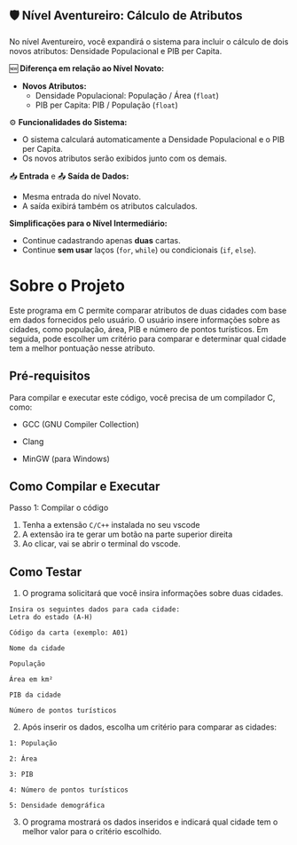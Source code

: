 ## 🛡️ Nível Aventureiro: Cálculo de Atributos

No nível Aventureiro, você expandirá o sistema para incluir o cálculo de dois novos atributos: Densidade Populacional e PIB per Capita.

🆕 **Diferença em relação ao Nível Novato:**

*   **Novos Atributos:**
    *   Densidade Populacional: População / Área (`float`)
    *   PIB per Capita: PIB / População (`float`)

⚙️ **Funcionalidades do Sistema:**

*   O sistema calculará automaticamente a Densidade Populacional e o PIB per Capita.
*   Os novos atributos serão exibidos junto com os demais.

📥 **Entrada** e 📤 **Saída de Dados:**

*   Mesma entrada do nível Novato.
*   A saída exibirá também os atributos calculados.

**Simplificações para o Nível Intermediário:**

*   Continue cadastrando apenas **duas** cartas.
*   Continue **sem usar** laços (`for`, `while`) ou condicionais (`if`, `else`).


# Sobre o Projeto

Este programa em C permite comparar atributos de duas cidades com base em dados fornecidos pelo usuário. O usuário insere informações sobre as cidades, como população, área, PIB e número de pontos turísticos. Em seguida, pode escolher um critério para comparar e determinar qual cidade tem a melhor pontuação nesse atributo.

## Pré-requisitos

Para compilar e executar este código, você precisa de um compilador C, como:

- GCC (GNU Compiler Collection)

- Clang

- MinGW (para Windows)

## Como Compilar e Executar

Passo 1: Compilar o código

1. Tenha a extensão `C/C++` instalada no seu vscode
2. A extensão ira te gerar um botão na parte superior direita
3. Ao clicar, vai se abrir o terminal do vscode.


## Como Testar

1. O programa solicitará que você insira informações sobre duas cidades.

```
Insira os seguintes dados para cada cidade:
Letra do estado (A-H)

Código da carta (exemplo: A01)

Nome da cidade

População

Área em km²

PIB da cidade

Número de pontos turísticos
```
2. Após inserir os dados, escolha um critério para comparar as cidades:

```
1: População

2: Área

3: PIB

4: Número de pontos turísticos

5: Densidade demográfica
```

3. O programa mostrará os dados inseridos e indicará qual cidade tem o melhor valor para o critério escolhido.

